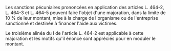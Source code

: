 Les sanctions pécuniaires prononcées en application des articles L. 464-2, L. 464-3 et L. 464-5 peuvent faire l'objet d'une majoration, dans la limite de 10 % de leur montant, mise à la charge de l'organisme ou de l'entreprise sanctionné et destinée à financer l'aide aux victimes.

Le troisième alinéa du I de l'article L. 464-2 est applicable à cette majoration et les motifs qu'il énonce sont appréciés pour en moduler le montant.
